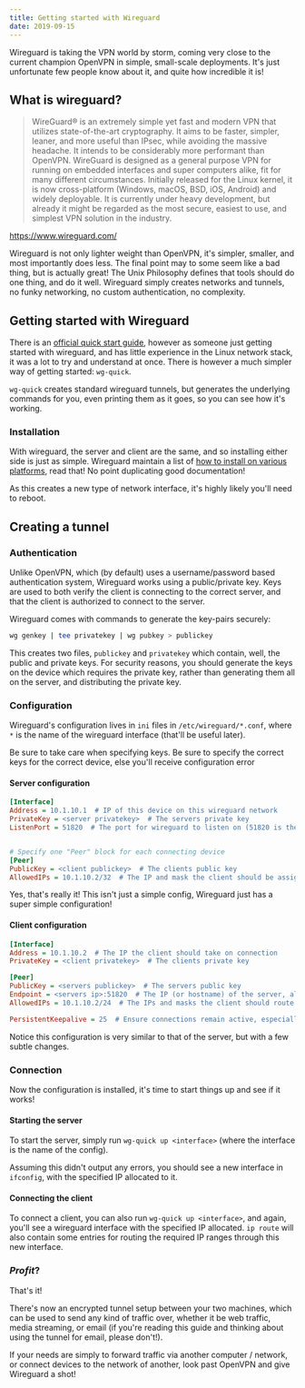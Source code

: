 ```yaml
---
title: Getting started with Wireguard
date: 2019-09-15
---
```


Wireguard is taking the VPN world by storm, coming very close to the current champion OpenVPN in simple, small-scale deployments. It's just unfortunate few people know about it, and quite how incredible it is!

## What is wireguard?

> WireGuard® is an extremely simple yet fast and modern VPN that utilizes state-of-the-art cryptography. It aims to be faster, simpler, leaner, and more useful than IPsec, while avoiding the massive headache. It intends to be considerably more performant than OpenVPN. WireGuard is designed as a general purpose VPN for running on embedded interfaces and super computers alike, fit for many different circumstances. Initially released for the Linux kernel, it is now cross-platform (Windows, macOS, BSD, iOS, Android) and widely deployable. It is currently under heavy development, but already it might be regarded as the most secure, easiest to use, and simplest VPN solution in the industry.

https://www.wireguard.com/

Wireguard is not only lighter weight than OpenVPN, it's simpler, smaller, and most importantly does less. The final point may to some seem like a bad thing, but is actually great! The Unix Philosophy defines that tools should do one thing, and do it well. Wireguard simply creates networks and tunnels, no funky networking, no custom authentication, no complexity.


## Getting started with Wireguard

There is an [official quick start guide](https://www.wireguard.com/quickstart/), however as someone just getting started with wireguard, and has little experience in the Linux network stack, it was a lot to try and understand at once. There is however a much simpler way of getting started: `wg-quick`.

`wg-quick` creates standard wireguard tunnels, but generates the underlying commands for you, even printing them as it goes, so you can see how it's working.

### Installation

With wireguard, the server and client are the same, and so installing either side is just as simple. Wireguard maintain a list of [how to install on various platforms](https://www.wireguard.com/install/), read that! No point duplicating good documentation!

As this creates a new type of network interface, it's highly likely you'll need to reboot.

## Creating a tunnel

### Authentication

Unlike OpenVPN, which (by default) uses a username/password based authentication system, Wireguard works using a public/private key. Keys are used to both verify the client is connecting to the correct server, and that the client is authorized to connect to the server.

Wireguard comes with commands to generate the key-pairs securely:

```bash
wg genkey | tee privatekey | wg pubkey > publickey
```

This creates two files, `publickey` and `privatekey` which contain, well, the public and private keys. For security reasons, you should generate the keys on the device which requires the private key, rather than generating them all on the server, and distributing the private key.

### Configuration

Wireguard's configuration lives in `ini` files in `/etc/wireguard/*.conf`, where `*` is the name of the wireguard interface (that'll be useful later).

Be sure to take care when specifying keys. Be sure to specify the correct keys for the correct device, else you'll receive configuration error

#### Server configuration

```ini
[Interface]
Address = 10.1.10.1  # IP of this device on this wireguard network
PrivateKey = <server privatekey>  # The servers private key
ListenPort = 51820  # The port for wireguard to listen on (51820 is the standard)


# Specify one "Peer" block for each connecting device
[Peer]
PublicKey = <client publickey>  # The clients public key
AllowedIPs = 10.1.10.2/32  # The IP and mask the client should be assigned
```

Yes, that's really it! This isn't just a simple config, Wireguard just has a super simple configuration!

#### Client configuration

```ini
[Interface]
Address = 10.1.10.2  # The IP the client should take on connection
PrivateKey = <client privatekey>  # The clients private key

[Peer]
PublicKey = <servers publickey>  # The servers public key
Endpoint = <servers ip>:51820  # The IP (or hostname) of the server, along with the port wireguard is listening on
AllowedIPs = 10.1.10.2/24  # The IPs and masks the client should route through the tunnel

PersistentKeepalive = 25  # Ensure connections remain active, especially useful over NAT
```

Notice this configuration is very similar to that of the server, but with a few subtle changes.

### Connection

Now the configuration is installed, it's time to start things up and see if it works!

#### Starting the server

To start the server, simply run `wg-quick up <interface>` (where the interface is the name of the config).

Assuming this didn't output any errors, you should see a new interface in `ifconfig`, with the specified IP allocated to it.


#### Connecting the client

To connect a client, you can also run `wg-quick up <interface>`, and again, you'll see a wireguard interface with the specified IP allocated. `ip route` will also contain some entries for routing the required IP ranges through this new interface.

### _Profit_?

That's it!

There's now an encrypted tunnel setup between your two machines, which can be used to send any kind of traffic over, whether it be web traffic, media streaming, or email (if you're reading this guide and thinking about using the tunnel for email, please don't!).

If your needs are simply to forward traffic via another computer / network, or connect devices to the network of another, look past OpenVPN and give Wireguard a shot!

